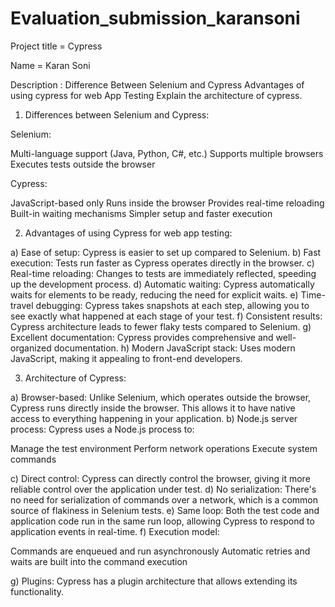 # Evaluation_submission_karansoni

Project title = Cypress

Name = Karan Soni

Description : Difference Between Selenium and Cypress Advantages of using cypress for web App Testing Explain the architecture of cypress.


1) Differences between Selenium and Cypress:

Selenium:

Multi-language support (Java, Python, C#, etc.)
Supports multiple browsers
Executes tests outside the browser

Cypress:

JavaScript-based only
Runs inside the browser
Provides real-time reloading
Built-in waiting mechanisms
Simpler setup and faster execution


2) Advantages of using Cypress for web app testing:

a) Ease of setup: Cypress is easier to set up compared to Selenium.
b) Fast execution: Tests run faster as Cypress operates directly in the browser.
c) Real-time reloading: Changes to tests are immediately reflected, speeding up the development process.
d) Automatic waiting: Cypress automatically waits for elements to be ready, reducing the need for explicit waits.
e) Time-travel debugging: Cypress takes snapshots at each step, allowing you to see exactly what happened at each stage of your test.
f) Consistent results: Cypress architecture leads to fewer flaky tests compared to Selenium.
g) Excellent documentation: Cypress provides comprehensive and well-organized documentation.
h) Modern JavaScript stack: Uses modern JavaScript, making it appealing to front-end developers.

3) Architecture of Cypress:

a) Browser-based: Unlike Selenium, which operates outside the browser, Cypress runs directly inside the browser. This allows it to have native access to everything happening in your application.
b) Node.js server process: Cypress uses a Node.js process to:

Manage the test environment
Perform network operations
Execute system commands

c) Direct control: Cypress can directly control the browser, giving it more reliable control over the application under test.
d) No serialization: There's no need for serialization of commands over a network, which is a common source of flakiness in Selenium tests.
e) Same loop: Both the test code and application code run in the same run loop, allowing Cypress to respond to application events in real-time.
f) Execution model:

Commands are enqueued and run asynchronously
Automatic retries and waits are built into the command execution

g) Plugins: Cypress has a plugin architecture that allows extending its functionality.
